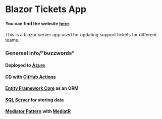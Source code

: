 # Blazor Tickets App

#### You can find the website [here](https://blazor-tickets-app.azurewebsites.net/).

This is a blazor server app used for updating support tickets for different teams.

### Genereal info/"buzzwords"

#### Deployed to [Azure](https://azure.microsoft.com/en-us/)

#### CD with [GitHub Actions](https://github.com/features/actions)

#### [Entity Framework Core](https://learn.microsoft.com/en-us/ef/core/) as an ORM

#### [SQL Server](https://www.microsoft.com/en-us/sql-server/sql-server-downloads) for storing data

#### [Mediator Pattern](https://refactoring.guru/design-patterns/mediator) with [MediatR](https://github.com/jbogard/MediatR)
